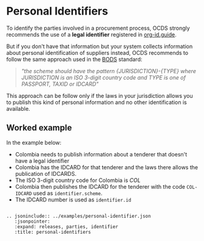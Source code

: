 # Personal Identifiers

To identify the parties involved in a procurement process, OCDS strongly recommends the use of a **legal identifier** 
registered in [org-id.guide](http://org-id.guide/).

But if you don't have that information but your system collects information about personal identification of suppliers 
instead, OCDS recommends to follow the same approach used in the 
[BODS](http://standard.openownership.org/en/schema-beta-2/schema/guidance/identifiers.html?#shared-identifiers) standard:

> *"the scheme should have the pattern {JURISDICTION}-{TYPE} where JURISDICTION is an ISO 3-digit country code and TYPE
> is one of PASSPORT, TAXID or IDCARD"*

This approach can be follow only if the laws in your jurisdiction allows you to publish this kind of personal information
and no other identification is available.

## Worked example

In the example below:

* Colombia needs to publish information about a tenderer that doesn't have a legal identifier
* Colombia has the IDCARD for that tenderer and the laws there allows the publication of IDCARDS. 
* The ISO 3-digit country code for Colombia is *COL*
* Colombia then publishes the IDCARD for the tenderer with the code `COL-IDCARD` used as `identifier.scheme`.
* The IDCARD number is used as `identifier.id`


```eval_rst

.. jsoninclude:: ../examples/personal-identifier.json
   :jsonpointer: 
   :expand: releases, parties, identifier
   :title: personal-identifiers

```

